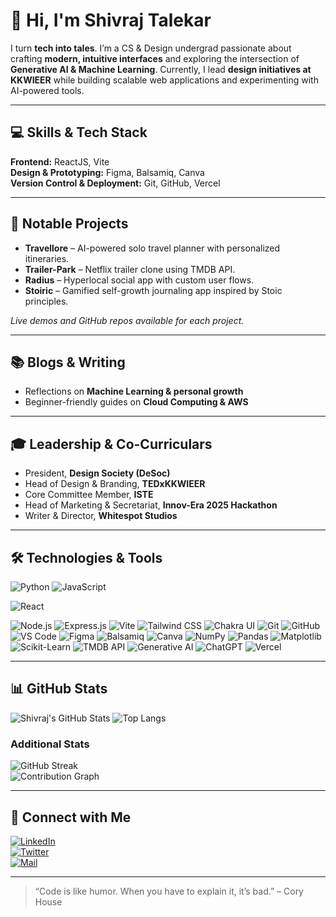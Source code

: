 # 👋 Hi, I'm Shivraj Talekar

I turn **tech into tales**. I’m a CS & Design undergrad passionate about crafting **modern, intuitive interfaces** and exploring the intersection of **Generative AI & Machine Learning**. Currently, I lead **design initiatives at KKWIEER** while building scalable web applications and experimenting with AI-powered tools.

---

## 💻 Skills & Tech Stack

**Frontend:** ReactJS, Vite  
**Design & Prototyping:** Figma, Balsamiq, Canva  
**Version Control & Deployment:** Git, GitHub, Vercel  

---

## 🌟 Notable Projects

- **Travellore** – AI-powered solo travel planner with personalized itineraries.  
- **Trailer-Park** – Netflix trailer clone using TMDB API.  
- **Radius** – Hyperlocal social app with custom user flows.  
- **Stoiric** – Gamified self-growth journaling app inspired by Stoic principles.  

*Live demos and GitHub repos available for each project.*

---

## 📚 Blogs & Writing

- Reflections on **Machine Learning & personal growth**  
- Beginner-friendly guides on **Cloud Computing & AWS**  

---

## 🎓 Leadership & Co-Curriculars

- President, **Design Society (DeSoc)**  
- Head of Design & Branding, **TEDxKKWIEER**  
- Core Committee Member, **ISTE**  
- Head of Marketing & Secretariat, **Innov-Era 2025 Hackathon**  
- Writer & Director, **Whitespot Studios**  

---

## 🛠️ Technologies & Tools



![Python](https://img.shields.io/badge/Python-3776AB?style=for-the-badge&logo=python&logoColor=white)
![JavaScript](https://img.shields.io/badge/JavaScript-F7DF1E?style=for-the-badge&logo=javascript&logoColor=black)

![React](https://img.shields.io/badge/React-61DAFB?style=for-the-badge&logo=react&logoColor=black)

![Node.js](https://img.shields.io/badge/Node.js-339933?style=for-the-badge&logo=node.js&logoColor=white)
![Express.js](https://img.shields.io/badge/Express.js-000000?style=for-the-badge&logo=express&logoColor=white)
![Vite](https://img.shields.io/badge/Vite-646CFF?style=for-the-badge&logo=vite&logoColor=white)
![Tailwind CSS](https://img.shields.io/badge/Tailwind_CSS-38B2AC?style=for-the-badge&logo=tailwind-css&logoColor=white)
![Chakra UI](https://img.shields.io/badge/Chakra_UI-319795?style=for-the-badge&logo=chakra-ui&logoColor=white)
![Git](https://img.shields.io/badge/Git-F05032?style=for-the-badge&logo=git&logoColor=white)
![GitHub](https://img.shields.io/badge/GitHub-181717?style=for-the-badge&logo=github&logoColor=white)
![VS Code](https://img.shields.io/badge/VS%20Code-007ACC?style=for-the-badge&logo=visual-studio-code&logoColor=white)
![Figma](https://img.shields.io/badge/Figma-F24E1E?style=for-the-badge&logo=figma&logoColor=white)
![Balsamiq](https://img.shields.io/badge/Balsamiq-FF6F61?style=for-the-badge&logo=balsamiq&logoColor=white)
![Canva](https://img.shields.io/badge/Canva-00C4CC?style=for-the-badge&logo=canva&logoColor=white)
![NumPy](https://img.shields.io/badge/NumPy-013243?style=for-the-badge&logo=numpy&logoColor=white)
![Pandas](https://img.shields.io/badge/Pandas-150458?style=for-the-badge&logo=pandas&logoColor=white)
![Matplotlib](https://img.shields.io/badge/Matplotlib-FF6F61?style=for-the-badge&logo=matplotlib&logoColor=white)
![Scikit-Learn](https://img.shields.io/badge/Scikit--Learn-F7931E?style=for-the-badge&logo=scikit-learn&logoColor=white)
![TMDB API](https://img.shields.io/badge/TMDB_API-01D277?style=for-the-badge&logo=tmdb&logoColor=white)
![Generative AI](https://img.shields.io/badge/Gen%20AI-8A2BE2?style=for-the-badge&logo=openai&logoColor=white)
![ChatGPT](https://img.shields.io/badge/ChatGPT-10A37F?style=for-the-badge&logo=openai&logoColor=white)
![Vercel](https://img.shields.io/badge/Vercel-000000?style=for-the-badge&logo=vercel&logoColor=white)

---

## 📊 GitHub Stats

![Shivraj's GitHub Stats](https://github-readme-stats.vercel.app/api?username=imshivraj101&show_icons=true&theme=radical)
![Top Langs](https://github-readme-stats.vercel.app/api/top-langs/?username=imshivraj101&layout=compact&theme=radical)

### Additional Stats

![GitHub Streak](https://github-readme-streak-stats.herokuapp.com/?user=imshivraj101&theme=radical)  
![Contribution Graph](https://github.com/imshivraj101/github-contribution-grid-snake/raw/output/github-contribution-grid-snake.svg)

---

## 🌟 Connect with Me

[![LinkedIn](https://img.shields.io/badge/LinkedIn-blue?style=for-the-badge&logo=linkedin&logoColor=white)](https://linkedin.com/in/shivraj-talekar-259099336/)  
[![Twitter](https://img.shields.io/badge/Twitter-1DA1F2?style=for-the-badge&logo=twitter&logoColor=white)](https://twitter.com/lord_shivraj)  
[![Mail](https://img.shields.io/badge/Email-D14836?style=for-the-badge&logo=gmail&logoColor=white)](mailto:shivrajtalekar101@gmail.com)  

---

> “Code is like humor. When you have to explain it, it’s bad.” – Cory House
